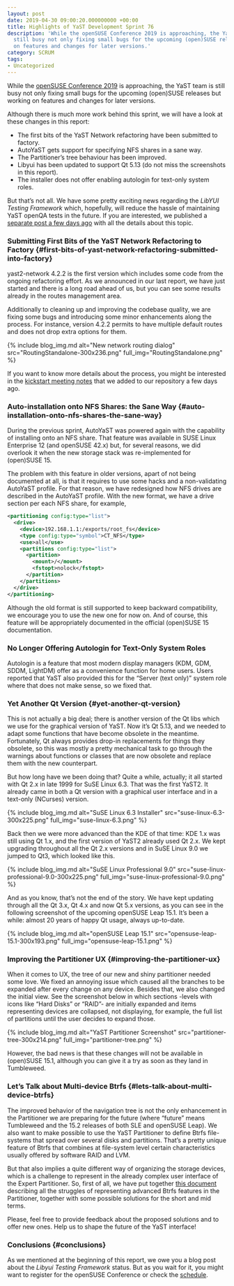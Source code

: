 ```yaml
---
layout: post
date: 2019-04-30 09:00:20.000000000 +00:00
title: Highlights of YaST Development Sprint 76
description: 'While the openSUSE Conference 2019 is approaching, the YaST team is
  still busy not only fixing small bugs for the upcoming (open)SUSE releases but working
  on features and changes for later versions.'
category: SCRUM
tags:
- Uncategorized
---
```


While the [openSUSE Conference 2019][1] is approaching, the YaST team is
still busy not only fixing small bugs for the upcoming (open)SUSE
releases but working on features and changes for later versions.

Although there is much more work behind this sprint, we will have a look
at these changes in this report:

* The first bits of the YaST Network refactoring have been submitted to
  factory.
* AutoYaST gets support for specifying NFS shares in a sane way.
* The Partitioner’s tree behaviour has been improved.
* Libyui has been updated to support Qt 5.13 (do not miss the
  screenshots in this report).
* The installer does not offer enabling autologin for text-only system
  roles.

But that’s not all. We have some pretty exciting news regarding the
*LibYUI Testing Framework* which, hopefully, will reduce the hassle of
maintaining YaST openQA tests in the future. If you are interested, we
published a [separate post a few days
ago](//lizards.opensuse.org/2019/04/26/announcing-libyui-testing-framework/)
with all the details about this topic.

### Submitting First Bits of the YaST Network Refactoring to Factory   {#first-bits-of-yast-network-refactoring-submitted-into-factory}

yast2-network 4.2.2 is the first version which includes some code from
the ongoing refactoring effort. As we announced in our last report, we
have just started and there is a long road ahead of us, but you can see
some results already in the routes management area.

Additionally to cleaning up and improving the codebase quality, we are
fixing some bugs and introducing some minor enhancements along the
process. For instance, version 4.2.2 permits to have multiple default
routes and does not drop extra options for them.

{% include blog_img.md alt="New network routing dialog"
src="RoutingStandalone-300x236.png" full_img="RoutingStandalone.png" %}

If you want to know more details about the process, you might be
interested in the [kickstart meeting notes][2] that we added to our
repository a few days ago.

### Auto-installation onto NFS Shares: the Sane Way   {#auto-installation-onto-nfs-shares-the-sane-way}

During the previous sprint, AutoYaST was powered again with the
capability of installing onto an NFS share. That feature was available
in SUSE Linux Enterprise 12 (and openSUSE 42.x) but, for several
reasons, we did overlook it when the new storage stack was
re-implemented for (open)SUSE 15.

The problem with this feature in older versions, apart of not being
documented at all, is that it requires to use some hacks and a
non-validating AutoYaST profile. For that reason, we have redesigned how
NFS drives are described in the AutoYaST profile. With the new format,
we have a drive section per each NFS share, for example,

```xml
<partitioning config:type="list">
  <drive>
    <device>192.168.1.1:/exports/root_fs</device>
    <type config:type="symbol">CT_NFS</type>
    <use>all</use>
    <partitions config:type="list">
      <partition>
        <mount>/</mount>
        <fstopt>nolock</fstopt>
      </partition>
    </partitions>
  </drive>
</partitioning>
```

Although the old format is still supported to keep backward
compatibility, we encourage you to use the new one for now on. And of
course, this feature will be appropriately documented in the official
(open)SUSE 15 documentation.

### No Longer Offering Autologin for Text-Only System Roles

Autologin is a feature that most modern display managers (KDM, GDM,
SDDM, LightDM) offer as a convenience function for home users. Users
reported that YaST also provided this for the “Server (text only)”
system role where that does not make sense, so we fixed that.

### Yet Another Qt Version   {#yet-another-qt-version}

This is not actually a big deal; there is another version of the Qt libs
which we use for the graphical version of YaST. Now it’s Qt 5.13, and we
needed to adapt some functions that have become obsolete in the
meantime. Fortunately, Qt always provides drop-in replacements for
things they obsolete, so this was mostly a pretty mechanical task to go
through the warnings about functions or classes that are now obsolete
and replace them with the new counterpart.

But how long have we been doing that? Quite a while, actually; it all
started with Qt 2.x in late 1999 for SuSE Linux 6.3. That was the first
YaST2. It already came in both a Qt version with a graphical user
interface and in a text-only (NCurses) version.

{% include blog_img.md alt="SuSE Linux 6.3 Installer"
src="suse-linux-6.3-300x225.png" full_img="suse-linux-6.3.png" %}

Back then we were more advanced than the KDE of that time: KDE 1.x was
still using Qt 1.x, and the first version of YaST2 already used Qt 2.x.
We kept upgrading throughout all the Qt 2.x versions and in SuSE Linux
9.0 we jumped to Qt3, which looked like this.

{% include blog_img.md alt="SuSE Linux Professional 9.0"
src="suse-linux-professional-9.0-300x225.png" full_img="suse-linux-professional-9.0.png" %}

And as you know, that’s not the end of the story. We have kept updating
through all the Qt 3.x, Qt 4.x and now Qt 5.x versions, as you can see
in the following screenshot of the upcoming openSUSE Leap 15.1. It’s
been a while: almost 20 years of happy Qt usage, always up-to-date.

{% include blog_img.md alt="openSUSE Leap 15.1"
src="opensuse-leap-15.1-300x193.png" full_img="opensuse-leap-15.1.png" %}

### Improving the Partitioner UX   {#improving-the-partitioner-ux}

When it comes to UX, the tree of our new and shiny partitioner needed
some love. We fixed an annoying issue which caused all the branches to
be expanded after every change on any device. Besides that, we also
changed the initial view. See the screenshot below in which sections
-levels with icons like “Hard Disks” or “RAID”- are initially expanded
and items representing devices are collapsed, not displaying, for
example, the full list of partitions until the user decides to expand
those.

{% include blog_img.md alt="YaST Partitioner Screenshot"
src="partitioner-tree-300x214.png" full_img="partitioner-tree.png" %}

However, the bad news is that these changes will not be available in
(open)SUSE 15.1, although you can give it a try as soon as they land in
Tumbleweed.

### Let’s Talk about Multi-device Btrfs   {#lets-talk-about-multi-device-btrfs}

The improved behavior of the navigation tree is not the only enhancement
in the Partitioner we are preparing for the future (where “future” means
Tumbleweed and the 15.2 releases of both SLE and openSUSE Leap). We also
want to make possible to use the YaST Partitioner to define Btrfs
file-systems that spread over several disks and partitions. That’s a
pretty unique feature of Btrfs that combines at file-system level
certain characteristics usually offered by software RAID and LVM.

But that also implies a quite different way of organizing the storage
devices, which is a challenge to represent in the already complex user
interface of the Expert Partitioner. So, first of all, we have put
together [this document][3] describing all the struggles of representing
advanced Btrfs features in the Partitioner, together with some possible
solutions for the short and mid terms.

Please, feel free to provide feedback about the proposed solutions and
to offer new ones. Help us to shape the future of the YaST interface!

### Conclusions   {#conclusions}

As we mentioned at the beginning of this report, we owe you a blog post
about the *Libyui Testing Framework* status. But as you wait for it, you
might want to register for the openSUSE Conference or check the
[schedule][4].



[1]: https://events.opensuse.org/conferences/oSC19
[2]: https://github.com/yast/yast-network/blob/bb90e6c4fdf39713c69f8b46adb8b045cc7ae4c3/doc/network-ng-kickstart.md
[3]: https://github.com/yast/yast-storage-ng/blob/master/doc/btrfs_in_partitioner.md
[4]: https://events.opensuse.org/conferences/oSC19/schedule
